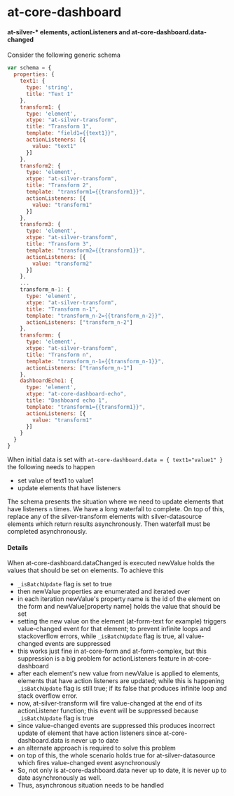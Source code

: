 # at-core-dashboard

#### at-silver-* elements, actionListeners and at-core-dashboard.data-changed

Consider the following generic schema
```javascript
var schema = {
  properties: {
    text1: {
      type: 'string',
      title: "Text 1"
    },
    transform1: {
      type: 'element',
      xtype: "at-silver-transform",
      title: "Transform 1",
      template: "field1={{text1}}",
      actionListeners: [{
        value: "text1"
      }]
    },
    transform2: {
      type: 'element',
      xtype: "at-silver-transform",
      title: "Transform 2",
      template: "transform1={{transform1}}",
      actionListeners: [{
        value: "transform1"
      }]
    },
    transform3: {
      type: 'element',
      xtype: "at-silver-transform",
      title: "Transform 3",
      template: "transform2={{transform1}}",
      actionListeners: [{
        value: "transform2"
      }]
    },
    ...
    transform_n-1: {
      type: 'element',
      xtype: "at-silver-transform",
      title: "Transform n-1",
      template: "transform_n-2={{transform_n-2}}",
      actionListeners: ["transform_n-2"]
    },
    transformn: {
      type: 'element',
      xtype: "at-silver-transform",
      title: "Transform n",
      template: "transform_n-1={{transform_n-1}}",
      actionListeners: ["transform_n-1"]
    },
    dashboardEcho1: {
      type: 'element',
      xtype: "at-core-dashboard-echo",
      title: "Dashboard echo 1",
      template: "transform1={{transform1}}",
      actionListeners: [{
        value: "transform1"
      }]
    }
  }
}
```

When initial data is set with `at-core-dashboard.data = { text1="value1" }` the following needs to happen
  * set value of text1 to value1
  * update elements that have listeners

The schema presents the situation where we need to update elements that have listeners `n` times. We have a long waterfall to complete.
On top of this, replace any of the silver-transform elements with silver-datasource elements which return results asynchronously. Then waterfall must be completed asynchronously.

#### Details
When at-core-dashboard.dataChanged is executed newValue holds the values that should be set on elements. To achieve this
  * `_isBatchUpdate` flag is set to true
  * then newValue properties are enumerated and iterated over
  * in each iteration newValue's property name is the id of the element on the form and newValue[property name] holds the value that should be set
  * setting the new value on the element (at-form-text for example) triggers value-changed event for that element; to prevent infinite loops and stackoverflow errors, while `_isBatchUpdate` flag is true, all value-changed events are suppressed
  * this works just fine in at-core-form and at-form-complex, but this suppression is a big problem for actionListeners feature in at-core-dashboard
  * after each element's new value from newValue is applied to elements, elements that have action listeners are updated; while this is happening `_isBatchUpdate` flag is still true; if its false that produces infinite loop and stack overflow error.
  * now, at-silver-transform will fire value-changed at the end of its actionListener function; this event will be suppressed because `_isBatchUpdate` flag is true
  * since value-changed events are suppressed this produces incorrect update of element that have action listeners since at-core-dashboard.data is never up to date
  * an alternate approach is required to solve this problem
  * on top of this, the whole scenario holds true for at-silver-datasource which fires value-changed event asynchronously
  * So, not only is at-core-dashboard.data never up to date, it is never up to date asynchronously as well.
  * Thus, asynchronous situation needs to be handled
